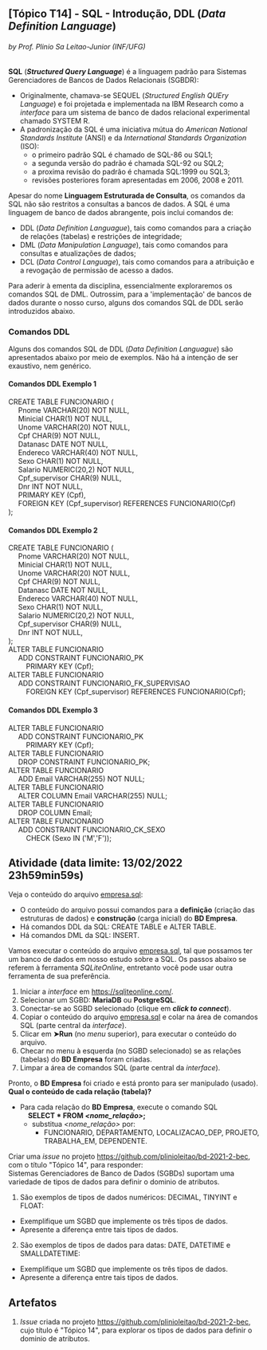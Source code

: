 ## [Tópico T14] - SQL - Introdução, DDL (_Data Definition Language_)
###### *by Prof. Plinio Sa Leitao-Junior (INF/UFG)*

**SQL** (**_Structured Query Language_**) é a linguagem padrão para Sistemas Gerenciadores de Bancos de Dados Relacionais (SGBDR):
- Originalmente, chamava-se SEQUEL (_Structured English QUEry Language_) e foi projetada e implementada na IBM Research como a _interface_ para um sistema de banco de dados relacional experimental chamado SYSTEM R. 
- A padronização da SQL é uma iniciativa mútua do _American National Standards Institute_ (ANSI) e da _International Standards Organization_ (ISO):
  - o primeiro padrão SQL é chamado de SQL-86 ou SQL1;
  - a segunda versão do padrão é chamada SQL-92 ou SQL2;
  - a proxima revisão do padrão é chamada SQL:1999 ou SQL3;
  - revisões posteriores foram apresentadas em 2006, 2008 e 2011.

Apesar do nome **Linguagem Estruturada de Consulta**, os comandos da SQL não são restritos a consultas a bancos de dados. A SQL é uma linguagem de banco de dados abrangente, pois inclui comandos de:
- DDL (_Data Definition Languague_), tais como comandos para a criação de relações (tabelas) e restrições de integridade;
- DML (_Data Manipulation Language_), tais como comandos para consultas e atualizações de dados;
- DCL (_Data Control Language_), tais como comandos para a atribuição e a revogação de permissão de acesso a dados.

Para aderir à ementa da disciplina, essencialmente exploraremos os comandos SQL de DML. Outrossim, para a 'implementação' de bancos de dados durante o nosso curso, alguns dos comandos SQL de DDL serão introduzidos abaixo.

### Comandos DDL

Alguns dos comandos SQL de DDL (_Data Definition Languague_) são apresentados abaixo por meio de exemplos. Não há a intenção de ser exaustivo, nem genérico.

#### Comandos DDL Exemplo 1

CREATE TABLE FUNCIONARIO (<br>
&nbsp;&nbsp;&nbsp;&nbsp; Pnome VARCHAR(20) NOT NULL, <br>
&nbsp;&nbsp;&nbsp;&nbsp; Minicial CHAR(1) NOT NULL, <br>
&nbsp;&nbsp;&nbsp;&nbsp; Unome VARCHAR(20) NOT NULL, <br>
&nbsp;&nbsp;&nbsp;&nbsp; Cpf CHAR(9) NOT NULL, <br>
&nbsp;&nbsp;&nbsp;&nbsp; Datanasc DATE NOT NULL, <br>
&nbsp;&nbsp;&nbsp;&nbsp; Endereco VARCHAR(40) NOT NULL, <br>
&nbsp;&nbsp;&nbsp;&nbsp; Sexo CHAR(1) NOT NULL, <br>
&nbsp;&nbsp;&nbsp;&nbsp; Salario NUMERIC(20,2) NOT NULL, <br>
&nbsp;&nbsp;&nbsp;&nbsp; Cpf_supervisor CHAR(9) NULL, <br>
&nbsp;&nbsp;&nbsp;&nbsp; Dnr INT NOT NULL, <br>
&nbsp;&nbsp;&nbsp;&nbsp; PRIMARY KEY (Cpf), <br>
&nbsp;&nbsp;&nbsp;&nbsp; FOREIGN KEY (Cpf_supervisor) REFERENCES FUNCIONARIO(Cpf) <br>
); <br>

#### Comandos DDL Exemplo 2

CREATE TABLE FUNCIONARIO (<br>
&nbsp;&nbsp;&nbsp;&nbsp; Pnome VARCHAR(20) NOT NULL, <br>
&nbsp;&nbsp;&nbsp;&nbsp; Minicial CHAR(1) NOT NULL, <br>
&nbsp;&nbsp;&nbsp;&nbsp; Unome VARCHAR(20) NOT NULL, <br>
&nbsp;&nbsp;&nbsp;&nbsp; Cpf CHAR(9) NOT NULL, <br>
&nbsp;&nbsp;&nbsp;&nbsp; Datanasc DATE NOT NULL, <br>
&nbsp;&nbsp;&nbsp;&nbsp; Endereco VARCHAR(40) NOT NULL, <br>
&nbsp;&nbsp;&nbsp;&nbsp; Sexo CHAR(1) NOT NULL, <br>
&nbsp;&nbsp;&nbsp;&nbsp; Salario NUMERIC(20,2) NOT NULL, <br>
&nbsp;&nbsp;&nbsp;&nbsp; Cpf_supervisor CHAR(9) NULL, <br>
&nbsp;&nbsp;&nbsp;&nbsp; Dnr INT NOT NULL, <br>
); <br>
ALTER TABLE FUNCIONARIO <br>
&nbsp;&nbsp;&nbsp;&nbsp; ADD CONSTRAINT FUNCIONARIO_PK <br>
&nbsp;&nbsp;&nbsp;&nbsp;&nbsp;&nbsp;&nbsp;&nbsp; PRIMARY KEY (Cpf); <br>
ALTER TABLE FUNCIONARIO <br>
&nbsp;&nbsp;&nbsp;&nbsp; ADD CONSTRAINT FUNCIONARIO_FK_SUPERVISAO <br>
&nbsp;&nbsp;&nbsp;&nbsp;&nbsp;&nbsp;&nbsp;&nbsp; FOREIGN KEY (Cpf_supervisor) REFERENCES FUNCIONARIO(Cpf); <br>

#### Comandos DDL Exemplo 3

ALTER TABLE FUNCIONARIO <br>
&nbsp;&nbsp;&nbsp;&nbsp; ADD CONSTRAINT FUNCIONARIO_PK <br>
&nbsp;&nbsp;&nbsp;&nbsp;&nbsp;&nbsp;&nbsp;&nbsp; PRIMARY KEY (Cpf); <br>
ALTER TABLE FUNCIONARIO <br>
&nbsp;&nbsp;&nbsp;&nbsp; DROP CONSTRAINT FUNCIONARIO_PK; <br>
ALTER TABLE FUNCIONARIO <br>
&nbsp;&nbsp;&nbsp;&nbsp; ADD Email VARCHAR(255) NOT NULL; <br>
ALTER TABLE FUNCIONARIO <br>
&nbsp;&nbsp;&nbsp;&nbsp; ALTER COLUMN Email VARCHAR(255) NULL; <br>
ALTER TABLE FUNCIONARIO <br>
&nbsp;&nbsp;&nbsp;&nbsp; DROP COLUMN Email; <br>
ALTER TABLE FUNCIONARIO <br>
&nbsp;&nbsp;&nbsp;&nbsp; ADD CONSTRAINT FUNCIONARIO_CK_SEXO <br>
&nbsp;&nbsp;&nbsp;&nbsp;&nbsp;&nbsp;&nbsp;&nbsp; CHECK (Sexo IN ('M','F')); <br>

## Atividade (data limite: **13/02/2022 23h59min59s**)

Veja o conteúdo do arquivo [empresa.sql](../data/empresa.sql):
- O conteúdo do arquivo possui comandos para a **definição** (criação das estruturas de dados) e **construção** (carga inicial) do **BD Empresa**.
- Há comandos DDL da SQL: CREATE TABLE e ALTER TABLE.
- Há comandos DML da SQL: INSERT.

Vamos executar o conteúdo do arquivo [empresa.sql](../data/empresa.sql), tal que possamos ter um banco de dados em nosso estudo sobre a SQL. Os passos abaixo se referem à ferramenta _SQLiteOnline_, entretanto você pode usar outra ferramenta de sua preferência.

1. Iniciar a _interface_ em https://sqliteonline.com/.
1. Selecionar um SGBD: **MariaDB** ou **PostgreSQL**.
1. Conectar-se ao SGBD selecionado (clique em **_click to connect_**).
1. Copiar o conteúdo do arquivo [empresa.sql](../data/empresa.sql) e colar na área de comandos SQL (parte central da _interface_).
1. Clicar em **&#x27A4;Run** (no _menu_ superior), para executar o conteúdo do arquivo.
1. Checar no menu à esquerda (no SGBD selecionado) se as relações (tabelas) do **BD Empresa** foram criadas.
1. Limpar a área de comandos SQL (parte central da _interface_).

Pronto, o **BD Empresa** foi criado e está pronto para ser manipulado (usado).<br>
**Qual o conteúdo de cada relação (tabela)?**
- Para cada relação do **BD Empresa**, execute o comando SQL<br>&nbsp;&nbsp;&nbsp;&nbsp;**SELECT * FROM _<nome_relação>_;**
  - substitua _<nome_relação>_ por:
    - FUNCIONARIO, DEPARTAMENTO, LOCALIZACAO_DEP, PROJETO, TRABALHA_EM, DEPENDENTE.

Criar uma _issue_ no projeto https://github.com/plinioleitao/bd-2021-2-bec, com o título "Tópico 14", para responder:  
Sistemas Gerenciadores de Banco de Dados (SGBDs) suportam uma variedade de tipos de dados para definir o dominio de atributos. 

1. São exemplos de tipos de dados numéricos: DECIMAL, TINYINT e FLOAT:
- Exemplifique um SGBD que implemente os três tipos de dados.
- Apresente a diferença entre tais tipos de dados.

2. São exemplos de tipos de dados para datas: DATE, DATETIME e SMALLDATETIME:
- Exemplifique um SGBD que implemente os três tipos de dados.
- Apresente a diferença entre tais tipos de dados.

## Artefatos

1. _Issue_ criada no projeto https://github.com/plinioleitao/bd-2021-2-bec, cujo título é "Tópico 14", para explorar os tipos de dados para definir o dominio de atributos.
